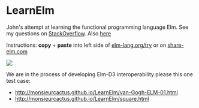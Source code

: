 # LearnElm
John's attempt at learning the functional programming language Elm.  See my questions on [StackOverflow](http://stackoverflow.com/search?q=[elm]+user%3A737051).  Also [here](https://github.com/MonsieurCactus/github-mathjax-reader)

Instructions: **copy** + **paste** into left side of [elm-lang.org/try](http://elm-lang.org/try) or on [share-elm.com](http://share-elm.com/sprout/55fdf4cee4b0966c193dbf03)


![](http://i.imgur.com/cWpJVIq.png)

We are in the process of developing Elm-D3 interoperability please this one test case:
  * http://monsieurcactus.github.io/LearnElm/van-Gogh-ELM-01.html
  * http://monsieurcactus.github.io/LearnElm/square.html
